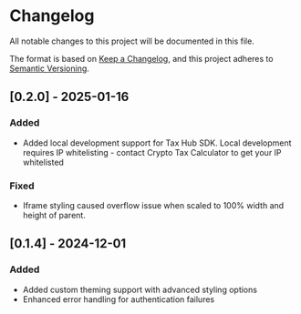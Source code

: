 # Changelog

All notable changes to this project will be documented in this file.

The format is based on [Keep a Changelog](https://keepachangelog.com/en/1.0.0/),
and this project adheres to [Semantic Versioning](https://semver.org/spec/v2.0.0.html).

## [0.2.0] - 2025-01-16

### Added

-   Added local development support for Tax Hub SDK. Local development requires IP whitelisting - contact Crypto Tax Calculator to get your IP whitelisted

### Fixed

-   Iframe styling caused overflow issue when scaled to 100% width and height of parent.

## [0.1.4] - 2024-12-01

### Added

-   Added custom theming support with advanced styling options
-   Enhanced error handling for authentication failures
